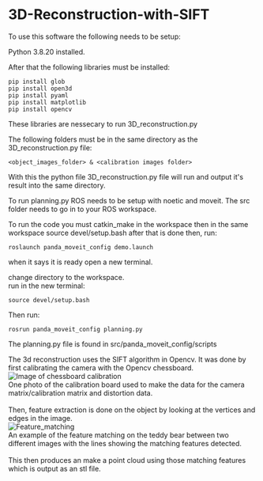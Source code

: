 # 3D-Reconstruction-with-SIFT
To use this software the following needs to be setup: <br/>

Python 3.8.20 installed.<br/>

After that the following libraries must be installed:<br/>

```
pip install glob
pip install open3d
pip install pyaml
pip install matplotlib
pip install opencv
```
These libraries are nessecary to run 3D_reconstruction.py<br/>

The following folders must be in the same directory as the 3D_reconstruction.py file: 
```
<object_images_folder> & <calibration images folder>
```

With this the python file 3D_reconstruction.py file will run and output it's result into the same directory. <br/>

To run planning.py ROS needs to be setup with noetic and moveit. The src folder needs to go in to your ROS workspace.<br/>

To run the code you must catkin_make in the workspace then in the same workspace source devel/setup.bash
after that is done then, run: 
```
roslaunch panda_moveit_config demo.launch
```
when it says it is ready open a new terminal.

change directory to the workspace.<br/>
run in the new terminal:
```
source devel/setup.bash
```
Then run:
```
rosrun panda_moveit_config planning.py
```
The planning.py file is found in src/panda_moveit_config/scripts


The 3d reconstruction uses the SIFT algorithm in Opencv. It was done by first calibrating the camera with the Opencv chessboard.
<br/>
![Image of chessboard calibration](https://github.com/user-attachments/assets/0688426e-43f4-4ce3-811a-ef27b9f12379)
<br/>
One photo of the calibration board used to make the data for the camera matrix/calibration matrix and distortion data.
<br/><br/>
Then, feature extraction is done on the object by looking at the vertices and edges in the image.
<br/>
![Feature_matching](https://github.com/user-attachments/assets/58b6571c-5bb3-47bc-8051-511f0f93a914)
<br/>
An example of the feature matching on the teddy bear between two different images with the lines showing the matching features detected.
<br/><br/>
This then produces an make a point cloud using those matching features which is output as an stl file.
